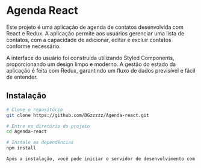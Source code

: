 # Agenda React

Este projeto é uma aplicação de agenda de contatos desenvolvida com React e Redux. A aplicação permite aos usuários gerenciar uma lista de contatos, com a capacidade de adicionar, editar e excluir contatos conforme necessário.

A interface do usuário foi construída utilizando Styled Components, proporcionando um design limpo e moderno. A gestão do estado da aplicação é feita com Redux, garantindo um fluxo de dados previsível e fácil de entender.

## Instalação



```bash
# Clone o repositório
git clone https://github.com/DGzzzzz/Agenda-react.git

# Entre no diretório do projeto
cd Agenda-react

# Instale as dependências
npm install

Após a instalação, você pode iniciar o servidor de desenvolvimento com npm start e acessar a aplicação no seu navegador em http://localhost:3000.
